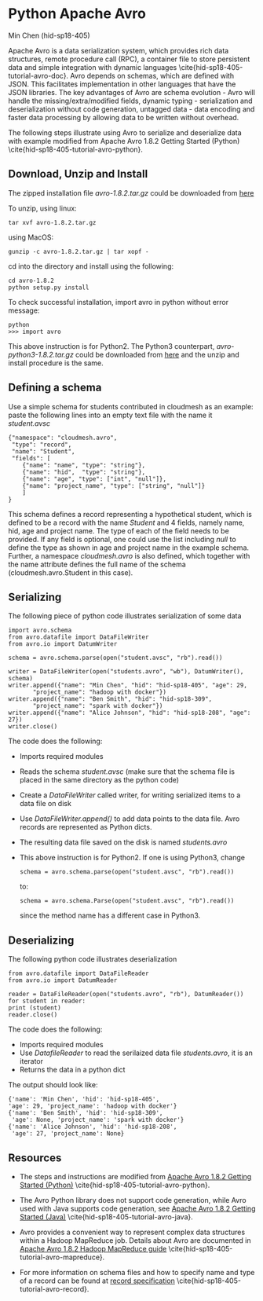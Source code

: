 # Python Apache Avro 

Min Chen (hid-sp18-405) 

Apache Avro is a data serialization system, which provides rich data
structures, remote procedure call (RPC), a container file to store
persistent data and simple integration with dynamic languages
\cite{hid-sp18-405-tutorial-avro-doc}. Avro depends on schemas, which
are defined with JSON. This facilitates implementation in other
languages that have the JSON libraries. The key advantages of Avro are
schema evolution - Avro will handle the missing/extra/modified fields,
dynamic typing - serialization and deserialization without code
generation, untagged data - data encoding and faster data processing
by allowing data to be written without overhead.

The following steps illustrate using Avro to serialize and deserialize
data with example modified from Apache Avro 1.8.2 Getting Started
(Python) \cite{hid-sp18-405-tutorial-avro-python}.

## Download, Unzip and Install

The zipped installation file *avro-1.8.2.tar.gz* could be downloaded
from
[here](http://mirrors.ocf.berkeley.edu/apache/avro/avro-1.8.2/py/)

To unzip, using linux:
    
    tar xvf avro-1.8.2.tar.gz

using MacOS:

    gunzip -c avro-1.8.2.tar.gz | tar xopf -

cd into the directory and install using the following:

    cd avro-1.8.2
    python setup.py install

To check successful installation, import avro in python without error
message:
    
    python
    >>> import avro

This above instruction is for Python2. The Python3 counterpart,
*avro-python3-1.8.2.tar.gz* could be downloaded from
[here](http://mirrors.sonic.net/apache/avro/avro-1.8.2/py3/) and the
unzip and install procedure is the same.

## Defining a schema

Use a simple schema for students contributed in cloudmesh as an
example: paste the following lines into an empty text file with the
name it *student.avsc*

    {"namespace": "cloudmesh.avro",
     "type": "record",
     "name": "Student",
     "fields": [
        {"name": "name", "type": "string"},
        {"name": "hid",  "type": "string"},
        {"name": "age", "type": ["int", "null"]},
        {"name": "project_name", "type": ["string", "null"]}
        ]
    }

This schema defines a record representing a hypothetical student,
which is defined to be a record with the name *Student* and 4 fields,
namely name, hid, age and project name. The type of each of the field
needs to be provided. If any field is optional, one could use the list
including *null* to define the type as shown in age and project name
in the example schema. Further, a namespace *cloudmesh.avro* is also
defined, which together with the name attribute defines the full name
of the schema (cloudmesh.avro.Student in this case).


## Serializing 

The following piece of python code illustrates serialization of some
data

    import avro.schema
    from avro.datafile import DataFileWriter
    from avro.io import DatumWriter

    schema = avro.schema.parse(open("student.avsc", "rb").read())

    writer = DataFileWriter(open("students.avro", "wb"), DatumWriter(), schema)
    writer.append({"name": "Min Chen", "hid": "hid-sp18-405", "age": 29,
           "project_name": "hadoop with docker"})
    writer.append({"name": "Ben Smith", "hid": "hid-sp18-309",
           "project_name": "spark with docker"})
    writer.append({"name": "Alice Johnson", "hid": "hid-sp18-208", "age": 27})
    writer.close()

The code does the following:

* Imports required modules
* Reads the schema *student.avsc* (make sure that the schema file is
  placed in the same directory as the python code)
* Create a *DataFileWriter* called writer, for writing serialized
  items to a data file on disk
* Use *DataFileWriter.append()* to add data points to the data
  file. Avro records are represented as Python dicts.
* The resulting data file saved on the disk is named *students.avro*
* This above instruction is for Python2. If one is using Python3,
  change

  ```
  schema = avro.schema.parse(open("student.avsc", "rb").read())
  ```
  
  to:

  ```
  schema = avro.schema.Parse(open("student.avsc", "rb").read())
  ```
  
  since the method name has a different case in Python3.

## Deserializing

The following python code illustrates deserialization 

    from avro.datafile import DataFileReader
    from avro.io import DatumReader

    reader = DataFileReader(open("students.avro", "rb"), DatumReader())
    for student in reader:
    print (student)
    reader.close()

The code does the following:

* Imports required modules
* Use *DatafileReader* to read the serilaized data file
  *students.avro*, it is an iterator
* Returns the data in a python dict

The output should look like:

    {'name': 'Min Chen', 'hid': 'hid-sp18-405', 
    'age': 29, 'project_name': 'hadoop with docker'}
    {'name': 'Ben Smith', 'hid': 'hid-sp18-309',
     'age': None, 'project_name': 'spark with docker'}
    {'name': 'Alice Johnson', 'hid': 'hid-sp18-208',
     'age': 27, 'project_name': None}


## Resources

* The steps and instructions are modified from
  [Apache Avro 1.8.2 Getting Started (Python)](http://avro.apache.org/docs/1.8.2/gettingstartedpython.html)
  \cite{hid-sp18-405-tutorial-avro-python}.

* The Avro Python library does not support code generation, while Avro
  used with Java supports code generation, see
  [Apache Avro 1.8.2 Getting Started (Java)](http://avro.apache.org/docs/1.8.2/gettingstartedjava.html)
  \cite{hid-sp18-405-tutorial-avro-java}.

* Avro provides a convenient way to represent complex data structures
  within a Hadoop MapReduce job. Details about Avro are documented in
  [Apache Avro 1.8.2 Hadoop MapReduce guide](http://avro.apache.org/docs/1.8.2/mr.html)
  \cite{hid-sp18-405-tutorial-avro-mapreduce}.

* For more information on schema files and how to specify name and
  type of a record can be found at
  [record specification](http://avro.apache.org/docs/1.8.2/spec.html#schema_record)
  \cite{hid-sp18-405-tutorial-avro-record}.






